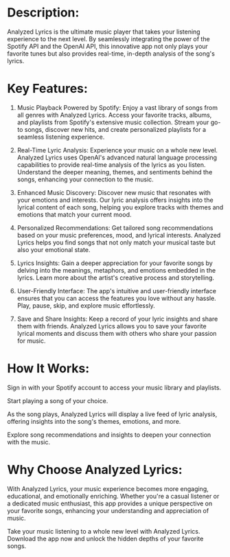 # Description:

Analyzed Lyrics is the ultimate music player that takes your listening experience to the next level. By seamlessly integrating the power of the Spotify API and the OpenAI API, this innovative app not only plays your favorite tunes but also provides real-time, in-depth analysis of the song's lyrics.

# Key Features:

1. Music Playback Powered by Spotify:
Enjoy a vast library of songs from all genres with Analyzed Lyrics. Access your favorite tracks, albums, and playlists from Spotify's extensive music collection. Stream your go-to songs, discover new hits, and create personalized playlists for a seamless listening experience.

2. Real-Time Lyric Analysis:
Experience your music on a whole new level. Analyzed Lyrics uses OpenAI's advanced natural language processing capabilities to provide real-time analysis of the lyrics as you listen. Understand the deeper meaning, themes, and sentiments behind the songs, enhancing your connection to the music.

3. Enhanced Music Discovery:
Discover new music that resonates with your emotions and interests. Our lyric analysis offers insights into the lyrical content of each song, helping you explore tracks with themes and emotions that match your current mood.

4. Personalized Recommendations:
Get tailored song recommendations based on your music preferences, mood, and lyrical interests. Analyzed Lyrics helps you find songs that not only match your musical taste but also your emotional state.

5. Lyrics Insights:
Gain a deeper appreciation for your favorite songs by delving into the meanings, metaphors, and emotions embedded in the lyrics. Learn more about the artist's creative process and storytelling.

6. User-Friendly Interface:
The app's intuitive and user-friendly interface ensures that you can access the features you love without any hassle. Play, pause, skip, and explore music effortlessly.

7. Save and Share Insights:
Keep a record of your lyric insights and share them with friends. Analyzed Lyrics allows you to save your favorite lyrical moments and discuss them with others who share your passion for music.

# How It Works:

Sign in with your Spotify account to access your music library and playlists.

Start playing a song of your choice.

As the song plays, Analyzed Lyrics will display a live feed of lyric analysis, offering insights into the song's themes, emotions, and more.

Explore song recommendations and insights to deepen your connection with the music.

# Why Choose Analyzed Lyrics:

With Analyzed Lyrics, your music experience becomes more engaging, educational, and emotionally enriching. Whether you're a casual listener or a dedicated music enthusiast, this app provides a unique perspective on your favorite songs, enhancing your understanding and appreciation of music.

Take your music listening to a whole new level with Analyzed Lyrics. Download the app now and unlock the hidden depths of your favorite songs.